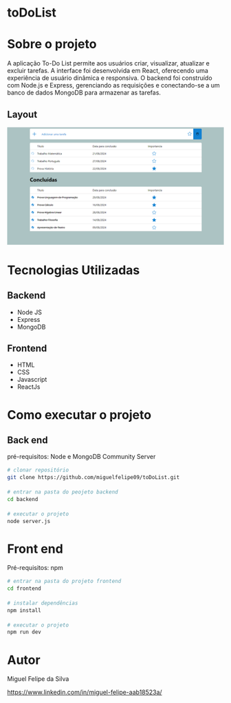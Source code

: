 # toDoList

 # Sobre o projeto
A aplicação To-Do List permite aos usuários criar, visualizar, atualizar e excluir tarefas. A interface foi desenvolvida em React, oferecendo uma experiência de usuário dinâmica e responsiva. O backend foi construído com Node.js e Express, gerenciando as requisições e conectando-se a um banco de dados MongoDB para armazenar as tarefas.

## Layout
![Image Project](https://github.com/miguelfelipe09/toDoList/blob/main/frontend/public/images/projectImage.png)

# Tecnologias Utilizadas
## Backend
- Node JS
- Express
- MongoDB

## Frontend
- HTML
- CSS
- Javascript
- ReactJs

# Como executar o projeto

## Back end
pré-requisitos: Node e MongoDB Community Server 

```bash
# clonar repositório
git clone https://github.com/miguelfelipe09/toDoList.git

# entrar na pasta do peojeto backend
cd backend

# executar o projeto
node server.js
```

# Front end
Pré-requisitos: npm

```bash
# entrar na pasta do projeto frontend
cd frontend

# instalar dependências
npm install

# executar o projeto
npm run dev
```

# Autor

Miguel Felipe da Silva

https://www.linkedin.com/in/miguel-felipe-aab18523a/
